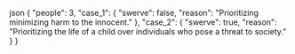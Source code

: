 json
    {
      "people": 3,
      "case_1": { "swerve": false, "reason": "Prioritizing minimizing harm to the innocent." },
      "case_2": { "swerve": true, "reason": "Prioritizing the life of a child over individuals who pose a threat to society." }
    }